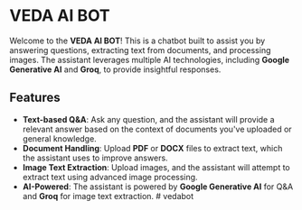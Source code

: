 # VEDA AI BOT

Welcome to the **VEDA AI BOT**! This is a chatbot built to assist you by answering questions, extracting text from documents, and processing images. The assistant leverages multiple AI technologies, including **Google Generative AI** and **Groq**, to provide insightful responses.

## Features

- **Text-based Q&A**: Ask any question, and the assistant will provide a relevant answer based on the context of documents you've uploaded or general knowledge.
- **Document Handling**: Upload **PDF** or **DOCX** files to extract text, which the assistant uses to improve answers.
- **Image Text Extraction**: Upload images, and the assistant will attempt to extract text using advanced image processing.
- **AI-Powered**: The assistant is powered by **Google Generative AI** for Q&A and **Groq** for image text extraction.
#   v e d a b o t  
 